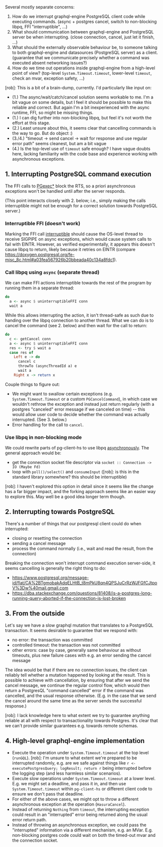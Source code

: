 Several mostly separate concerns:

1. How do we interrupt graphql-engine PostgreSQL client code while executing commands.
   (async + postgres cancel, switch to non-blocking libpq, FFI "interruptible", ...)
2. What should communication between graphql-engine and PostgreSQL server be
   when interrupting. (close connection, cancel, just let it finish, ...)
3. What should the externally observable behaviour be, to someone talking to both
   graphql-engine and datasources (PostgreSQL server) as a client.
   (guarantee that we communicate precisely whether a command was executed absent
   networking issues?)
4. How do we time out operations inside graphql-engine from a high-level point of view?
   (top-level `System.Timeout.timeout`, lower-level `timeout`, check an mvar, exception
   safety, ...)


[rob]: This is a bit of a brain-dump, currently. I'd particularly like input on:
- (1.) The async/wait/catch/cancel solution seems workable to me. I'm a bit vague on
  some details, but I feel it should be possible to make this reliable and correct.
  But again I'm a bit inexperienced with the async runtime, FFI, so might be missing
  things.
- (1.) I can dig further into non-blocking libpq, but feel it's not worth the effort
  at this stage.
- (2.) Least unsure about this, it seems clear that cancelling commands is the way to
  go. But do object :)
- (3./4.) "timeout -> send cancel -> wait for response and use regular error path"
  seems cleanest, but am a bit vague
- (4.) Is the top-level use of `timeout` safe enough? I have vague doubts here, lacking
  familiarity with the code base and experience working with asynchronous exceptions.


## 1. Interrupting PostgreSQL command execution

The FFI calls to [PGexec*](https://www.postgresql.org/docs/current/libpq-exec.html#LIBPQ-EXEC-MAIN)
block the RTS, so a priori asynchronous exceptions won't be handled until after the
server responds.

(This point interacts closely with 2. below; i.e., simply making the calls interruptible
might not be enough for a correct solution towards PostgreSQL server.)

### Interruptible FFI (doesn't work)

Marking the FFI call [interruptible](https://ghc.gitlab.haskell.org/ghc/doc/users_guide/exts/ffi.html#extension-InterruptibleFFI)
should cause the OS-level thread to receive SIGPIPE on async exceptions, which would cause
system calls to fail with EINTR. However, as verified experimentally, it appears this doesn't
cause libpq to return, likely because it retries on EINTR (compare https://doxygen.postgresql.org/fe-misc_8c.html#a03fea567926b20bbeada40c134a8fdc1).

### Call libpq using `async` (separate thread)

We can make FFI actions interruptible towards the rest of the program by running them
in a separate thread:

```haskell
do
  a <- async $ uninterruptibleFFI conn
  wait a
```

While this allows interrupting the action, it isn't thread-safe as such due to
handing over the libpq connection to another thread. What we can do is to cancel
the command (see 2. below) and then wait for the call to return:

```haskell
do
  c <- getCancel conn
  a <- async $ uninterruptibleFFI conn
  res <- try $ wait a
  case res of
    Left e -> do
      cancel c
      throwTo (asyncThreadId a) e
      wait a
    Right x -> return x
```

Couple things to figure out:
- We might want to swallow certain exceptions (e.g. `System.Timeout.Timeout`
  or a custom `PGCancelCommand`), in which case we wouldn't rethrow the exception
  and instead just return regularly (with a postgres "canceled" error message if
  we canceled on time) -- this would allow user code to decide whether the command
  was actually interrupted. (See 3. below.)
- Error handling for the call to `cancel`.


### Use libpq in non-blocking mode

We could rewrite parts of pg-client-hs to use libpq
[asynchronously](https://hackage.haskell.org/package/postgresql-libpq-0.9.4.3/docs/Database-PostgreSQL-LibPQ.html#g:9).
The general approach would be:

- get the connection socket file descriptor via `socket :: Connection -> IO (Maybe Fd)`
- loop with `poll()/select()` and `consumeInput`
  ([rob]: is this in the standard library somewhere? this should be interruptible)

[rob]: I haven't explored this option in detail since it seems like the change
  has a far bigger impact, and the forking approach seems like an easier way to
  explore this. May well be a good idea longer term though.


## 2. Interrupting towards PostgreSQL

There's a number of things that our postgresql client could do when interrupted:
- closing or resetting the connection
- sending a cancel message
- process the command normally (i.e., wait and read the result, from the connection)

Breaking the connection won't interrupt command execution server-side, it seems
cancelling is generally the right thing to do:
- https://www.postgresql.org/message-id/flat/CA%2BTgmobakAdqELHtB_t8mPkU8qn4QPSJuCrRzWJFGfCJtpoV%3Dw%40mail.gmail.com
- https://dba.stackexchange.com/questions/81408/is-a-postgres-long-running-query-aborted-if-the-connection-is-lost-broken


## 3. From the outside

Let's say we have a slow graphql mutation that translates to a PostgreSQL transaction.
It seems desirable to guarantee that we respond with:

- no error: the transaction was committed
- controlled timeout: the transaction was not committed
- other errors: case by case, generally same behaviour as without timeouts, plus
  new failure cases with e.g. an error sending the cancel message

The idea would be that if there are no connection issues, the client can reliably
tell whether a mutation happened by looking at the result. This is possible to achieve
with cancellation, by ensuring that after we send the cancel message, we continue the
regular control flow, which would then return a PostgresQL "command cancelled" error
if the command was cancelled, and the usual response otherwise. (E.g. in the case that
we send the cancel around the same time as the server sends the successful response.)

[rob]: I lack knowledge here to what extent we try to guarantee anything reliable at
  all with respect to transactionality towards Postgres. It's clear that we can't
  provide similar guarantees e.g. towards remote schemas.


## 4. High-level graphql-engine implementation

- Execute the operation under `System.Timeout.timeout` at the top level (`runGQL`).
  [rob]: I'm unsure to what extent we're prepared to be interrupted randomly, e.g.
    are we safe against things like `r <- executePostgresQuery; logResult; return r`
    being interrupted before the logging step (and less harmless similar scenarios).
- Execute slow operations under `System.Timeout.timeout` at a lower level. E.g.
  we might set a deadline, and pass it in, and then use `System.Timeout.timeout`
  within `pg-client-hs` or different client code to ensure we don't pass that deadline.
- For either of the above cases, we might opt to throw a different asynchronous
  exception at the operation (`HasuraCancel`).
- Instead of returning `Nothing` from `timeout`, the interrupting exception could
  result in an "interrupted" error being returned along the usual error return path.
- Instead of throwing an asynchronous exception, we could pass the "interrupted"
  information via a different mechanism, e.g. an MVar. E.g. non-blocking postgres
  code could wait on both the timed-out mvar and the connection socket.
